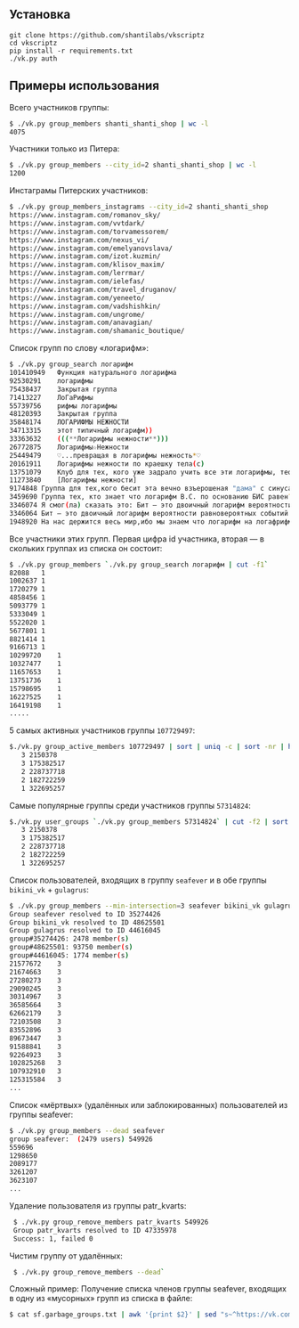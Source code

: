 ## Установка
```
git clone https://github.com/shantilabs/vkscriptz
cd vkscriptz
pip install -r requirements.txt
./vk.py auth
```

## Примеры использования

Всего участников группы:
```bash
$ ./vk.py group_members shanti_shanti_shop | wc -l
4075
```

Участники только из Питера:
```bash
$ ./vk.py group_members --city_id=2 shanti_shanti_shop | wc -l
1200
```

Инстаграмы Питерских участников:
```bash
$ ./vk.py group_members_instagrams --city_id=2 shanti_shanti_shop
https://www.instagram.com/romanov_sky/
https://www.instagram.com/vvtdark/
https://www.instagram.com/torvamessorem/
https://www.instagram.com/nexus_vi/
https://www.instagram.com/emelyanovslava/
https://www.instagram.com/izot.kuzmin/
https://www.instagram.com/klisov_maxim/
https://www.instagram.com/lerrmar/
https://www.instagram.com/ielefas/
https://www.instagram.com/travel_druganov/
https://www.instagram.com/yeneeto/
https://www.instagram.com/vadshishkin/
https://www.instagram.com/ungrome/
https://www.instagram.com/anavagian/
https://www.instagram.com/shamanic_boutique/
```

Список групп по слову «логарифм»:
```bash
$ ./vk.py group_search логарифм
101410949	Функция натурального логарифма
92530291	логарифмы
75438437	Закрытая группа
71413227	ЛоГаРифмы
55739756	рифмы логарифмы
48120393	Закрытая группа
35848174	ЛОГАРИФМЫ НЕЖНОСТИ
34713315	этот типичный логарифм))
33363632	(((**Логарифмы нежности**)))
26772875	Логарифмы☆Нежности
25449479	♡...превращая в логарифмы нежность*♡
20161911	Логарифмы нежности по краешку тела(с)
13751079	Клуб для тех, кого уже задрало учить все эти логарифмы, теории и различные хрени, которые ни фига тебе не пригодятся в твоей профессии
11273840	[Логарифмы нежности]
9174848	Группа для тех,кого бесит эта вечно взъерошеная "дама" с синусами,логарифмами и интегралами в голове!!!а также ее чертовы самостоятельные и домашки=)
3459690	Группа тех, кто знает что логарифм В.С. по основанию БИС равен?
3346074	Я смог(ла) сказать это: Бит — это двоичный логарифм вероятности равновероятных событий или сумма произведений вероятности на двоичный логарифм вероятности при разновероятных событиях!
3346064	Бит — это двоичный логарифм вероятности равновероятных событий или сумма произведений вероятности на двоичный логарифм вероятности при разновероятных событиях
1948920	На нас держится весь мир,ибо мы знаем что логарифм на логафрифм будет логарифм в квадрате!...
```

Все участники этих групп. Первая цифра id участника, вторая — в скольких группах из списка он состоит:
```bash
$ ./vk.py group_members `./vk.py group_search логарифм | cut -f1`
82088	1
1002637	1
1720279	1
4858456	1
5093779	1
5333049	1
5522020	1
5677801	1
8821414	1
9166713	1
10299720	1
10327477	1
11657653	1
13751736	1
15798695	1
16227525	1
16419198	1
.....
```

5 самых активных участников группы `107729497`:
```bash
$./vk.py group_active_members 107729497 | sort | uniq -c | sort -nr | head -n 5
   3 2150378
   3 175382517
   2 228737718
   2 182722259
   1 322695257
   ```

Cамые популярные группы среди участников группы `57314824`:
```bash
$./vk.py user_groups `./vk.py group_members 57314824` | cut -f2 | sort | uniq -c | sort -nr | head -n 100
   3 2150378
   3 175382517
   2 228737718
   2 182722259
   1 322695257
  ```

Список пользователей, входящих в группу `seafever` и в обе группы `bikini_vk` + `gulagrus`:
```bash
$ ./vk.py group_members --min-intersection=3 seafever bikini_vk gulagrus
Group seafever resolved to ID 35274426
Group bikini_vk resolved to ID 48625501
Group gulagrus resolved to ID 44616045
group#35274426: 2478 member(s)
group#48625501: 93750 member(s)
group#44616045: 1774 member(s)
21577672	3
21674663	3
27280273	3
29090245	3
30314967	3
36585664	3
62662179	3
72103508	3
83552896	3
89673447	3
91588841	3
92264923	3
102825268	3
107932910	3
125315584	3
...
```

Список «мёртвых» (удалённых или заблокированных) пользователей из группы seafever:
```bash
$ ./vk.py group_members --dead seafever
group seafever:  (2479 users) 549926
559696
1298650
2089177
3261207
3623107
...
```

Удaление пользователя из группы patr_kvarts:
```bash
 $ ./vk.py group_remove_members patr_kvarts 549926
 Group patr_kvarts resolved to ID 47335978
 Success: 1, failed 0
```

Чистим группу от удалённых:
```bash
 $ ./vk.py group_remove_members --dead`
```

Сложный пример: Получение списка членов группы seafever, входящих в одну из «мусорных» групп из списка в файле:
```bash
$ cat sf.garbage_groups.txt | awk '{print $2}' | sed "s~^https://vk.com/~~" | sed "s~^club~~" | xargs ./vk.py group_members seafever > sf.garbage.members.txt
```
